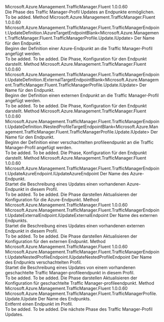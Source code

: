 <Type Name="IWithEndpoint" FullName="Microsoft.Azure.Management.TrafficManager.Fluent.TrafficManagerProfile.Update.IWithEndpoint">
  <TypeSignature Language="C#" Value="public interface IWithEndpoint" />
  <TypeSignature Language="ILAsm" Value=".class public interface auto ansi abstract IWithEndpoint" />
  <TypeSignature Language="DocId" Value="T:Microsoft.Azure.Management.TrafficManager.Fluent.TrafficManagerProfile.Update.IWithEndpoint" />
  <TypeSignature Language="VB.NET" Value="Public Interface IWithEndpoint" />
  <TypeSignature Language="F#" Value="type IWithEndpoint = interface" />
  <AssemblyInfo>
    <AssemblyName>Microsoft.Azure.Management.TrafficManager.Fluent</AssemblyName>
    <AssemblyVersion>1.0.0.60</AssemblyVersion>
  </AssemblyInfo>
  <Interfaces />
  <Docs>
    <summary>
            Die Phase des Traffic Manager-Profil Updates an Endpunkte ermöglichen.
            </summary>
    <remarks>To be added.</remarks>
  </Docs>
  <Members>
    <Member MemberName="DefineAzureTargetEndpoint">
      <MemberSignature Language="C#" Value="public Microsoft.Azure.Management.TrafficManager.Fluent.TrafficManagerEndpoint.UpdateDefinition.IAzureTargetEndpointBlank&lt;Microsoft.Azure.Management.TrafficManager.Fluent.TrafficManagerProfile.Update.IUpdate&gt; DefineAzureTargetEndpoint (string name);" />
      <MemberSignature Language="ILAsm" Value=".method public hidebysig newslot virtual instance class Microsoft.Azure.Management.TrafficManager.Fluent.TrafficManagerEndpoint.UpdateDefinition.IAzureTargetEndpointBlank`1&lt;class Microsoft.Azure.Management.TrafficManager.Fluent.TrafficManagerProfile.Update.IUpdate&gt; DefineAzureTargetEndpoint(string name) cil managed" />
      <MemberSignature Language="DocId" Value="M:Microsoft.Azure.Management.TrafficManager.Fluent.TrafficManagerProfile.Update.IWithEndpoint.DefineAzureTargetEndpoint(System.String)" />
      <MemberSignature Language="VB.NET" Value="Public Function DefineAzureTargetEndpoint (name As String) As IAzureTargetEndpointBlank(Of IUpdate)" />
      <MemberSignature Language="F#" Value="abstract member DefineAzureTargetEndpoint : string -&gt; Microsoft.Azure.Management.TrafficManager.Fluent.TrafficManagerEndpoint.UpdateDefinition.IAzureTargetEndpointBlank&lt;Microsoft.Azure.Management.TrafficManager.Fluent.TrafficManagerProfile.Update.IUpdate&gt;" Usage="iWithEndpoint.DefineAzureTargetEndpoint name" />
      <MemberType>Method</MemberType>
      <AssemblyInfo>
        <AssemblyName>Microsoft.Azure.Management.TrafficManager.Fluent</AssemblyName>
        <AssemblyVersion>1.0.0.60</AssemblyVersion>
      </AssemblyInfo>
      <ReturnValue>
        <ReturnType>Microsoft.Azure.Management.TrafficManager.Fluent.TrafficManagerEndpoint.UpdateDefinition.IAzureTargetEndpointBlank&lt;Microsoft.Azure.Management.TrafficManager.Fluent.TrafficManagerProfile.Update.IUpdate&gt;</ReturnType>
      </ReturnValue>
      <Parameters>
        <Parameter Name="name" Type="System.String" />
      </Parameters>
      <Docs>
        <param name="name">Der Name für den Endpunkt.</param>
        <summary>
            Beginn der Definition einer Azure-Endpunkt an die Traffic Manager-Profil angefügt werden.
            </summary>
        <returns>To be added.</returns>
        <remarks>To be added.</remarks>
        <return>Die Phase, Konfiguration für den Endpunkt darstellt.</return>
      </Docs>
    </Member>
    <Member MemberName="DefineExternalTargetEndpoint">
      <MemberSignature Language="C#" Value="public Microsoft.Azure.Management.TrafficManager.Fluent.TrafficManagerEndpoint.UpdateDefinition.IExternalTargetEndpointBlank&lt;Microsoft.Azure.Management.TrafficManager.Fluent.TrafficManagerProfile.Update.IUpdate&gt; DefineExternalTargetEndpoint (string name);" />
      <MemberSignature Language="ILAsm" Value=".method public hidebysig newslot virtual instance class Microsoft.Azure.Management.TrafficManager.Fluent.TrafficManagerEndpoint.UpdateDefinition.IExternalTargetEndpointBlank`1&lt;class Microsoft.Azure.Management.TrafficManager.Fluent.TrafficManagerProfile.Update.IUpdate&gt; DefineExternalTargetEndpoint(string name) cil managed" />
      <MemberSignature Language="DocId" Value="M:Microsoft.Azure.Management.TrafficManager.Fluent.TrafficManagerProfile.Update.IWithEndpoint.DefineExternalTargetEndpoint(System.String)" />
      <MemberSignature Language="VB.NET" Value="Public Function DefineExternalTargetEndpoint (name As String) As IExternalTargetEndpointBlank(Of IUpdate)" />
      <MemberSignature Language="F#" Value="abstract member DefineExternalTargetEndpoint : string -&gt; Microsoft.Azure.Management.TrafficManager.Fluent.TrafficManagerEndpoint.UpdateDefinition.IExternalTargetEndpointBlank&lt;Microsoft.Azure.Management.TrafficManager.Fluent.TrafficManagerProfile.Update.IUpdate&gt;" Usage="iWithEndpoint.DefineExternalTargetEndpoint name" />
      <MemberType>Method</MemberType>
      <AssemblyInfo>
        <AssemblyName>Microsoft.Azure.Management.TrafficManager.Fluent</AssemblyName>
        <AssemblyVersion>1.0.0.60</AssemblyVersion>
      </AssemblyInfo>
      <ReturnValue>
        <ReturnType>Microsoft.Azure.Management.TrafficManager.Fluent.TrafficManagerEndpoint.UpdateDefinition.IExternalTargetEndpointBlank&lt;Microsoft.Azure.Management.TrafficManager.Fluent.TrafficManagerProfile.Update.IUpdate&gt;</ReturnType>
      </ReturnValue>
      <Parameters>
        <Parameter Name="name" Type="System.String" />
      </Parameters>
      <Docs>
        <param name="name">Der Name für den Endpunkt.</param>
        <summary>
            Beginn der Definition einen externen Endpunkt an die Traffic Manager-Profil angefügt werden.
            </summary>
        <returns>To be added.</returns>
        <remarks>To be added.</remarks>
        <return>Die Phase, Konfiguration für den Endpunkt darstellt.</return>
      </Docs>
    </Member>
    <Member MemberName="DefineNestedTargetEndpoint">
      <MemberSignature Language="C#" Value="public Microsoft.Azure.Management.TrafficManager.Fluent.TrafficManagerEndpoint.UpdateDefinition.INestedProfileTargetEndpointBlank&lt;Microsoft.Azure.Management.TrafficManager.Fluent.TrafficManagerProfile.Update.IUpdate&gt; DefineNestedTargetEndpoint (string name);" />
      <MemberSignature Language="ILAsm" Value=".method public hidebysig newslot virtual instance class Microsoft.Azure.Management.TrafficManager.Fluent.TrafficManagerEndpoint.UpdateDefinition.INestedProfileTargetEndpointBlank`1&lt;class Microsoft.Azure.Management.TrafficManager.Fluent.TrafficManagerProfile.Update.IUpdate&gt; DefineNestedTargetEndpoint(string name) cil managed" />
      <MemberSignature Language="DocId" Value="M:Microsoft.Azure.Management.TrafficManager.Fluent.TrafficManagerProfile.Update.IWithEndpoint.DefineNestedTargetEndpoint(System.String)" />
      <MemberSignature Language="VB.NET" Value="Public Function DefineNestedTargetEndpoint (name As String) As INestedProfileTargetEndpointBlank(Of IUpdate)" />
      <MemberSignature Language="F#" Value="abstract member DefineNestedTargetEndpoint : string -&gt; Microsoft.Azure.Management.TrafficManager.Fluent.TrafficManagerEndpoint.UpdateDefinition.INestedProfileTargetEndpointBlank&lt;Microsoft.Azure.Management.TrafficManager.Fluent.TrafficManagerProfile.Update.IUpdate&gt;" Usage="iWithEndpoint.DefineNestedTargetEndpoint name" />
      <MemberType>Method</MemberType>
      <AssemblyInfo>
        <AssemblyName>Microsoft.Azure.Management.TrafficManager.Fluent</AssemblyName>
        <AssemblyVersion>1.0.0.60</AssemblyVersion>
      </AssemblyInfo>
      <ReturnValue>
        <ReturnType>Microsoft.Azure.Management.TrafficManager.Fluent.TrafficManagerEndpoint.UpdateDefinition.INestedProfileTargetEndpointBlank&lt;Microsoft.Azure.Management.TrafficManager.Fluent.TrafficManagerProfile.Update.IUpdate&gt;</ReturnType>
      </ReturnValue>
      <Parameters>
        <Parameter Name="name" Type="System.String" />
      </Parameters>
      <Docs>
        <param name="name">Der Name für den Endpunkt.</param>
        <summary>
            Beginn der Definition einer verschachtelten profileendpunkt an die Traffic Manager-Profil angefügt werden.
            </summary>
        <returns>To be added.</returns>
        <remarks>To be added.</remarks>
        <return>Die Phase, Konfiguration für den Endpunkt darstellt.</return>
      </Docs>
    </Member>
    <Member MemberName="UpdateAzureTargetEndpoint">
      <MemberSignature Language="C#" Value="public Microsoft.Azure.Management.TrafficManager.Fluent.TrafficManagerEndpoint.UpdateAzureEndpoint.IUpdateAzureEndpoint UpdateAzureTargetEndpoint (string name);" />
      <MemberSignature Language="ILAsm" Value=".method public hidebysig newslot virtual instance class Microsoft.Azure.Management.TrafficManager.Fluent.TrafficManagerEndpoint.UpdateAzureEndpoint.IUpdateAzureEndpoint UpdateAzureTargetEndpoint(string name) cil managed" />
      <MemberSignature Language="DocId" Value="M:Microsoft.Azure.Management.TrafficManager.Fluent.TrafficManagerProfile.Update.IWithEndpoint.UpdateAzureTargetEndpoint(System.String)" />
      <MemberSignature Language="VB.NET" Value="Public Function UpdateAzureTargetEndpoint (name As String) As IUpdateAzureEndpoint" />
      <MemberSignature Language="F#" Value="abstract member UpdateAzureTargetEndpoint : string -&gt; Microsoft.Azure.Management.TrafficManager.Fluent.TrafficManagerEndpoint.UpdateAzureEndpoint.IUpdateAzureEndpoint" Usage="iWithEndpoint.UpdateAzureTargetEndpoint name" />
      <MemberType>Method</MemberType>
      <AssemblyInfo>
        <AssemblyName>Microsoft.Azure.Management.TrafficManager.Fluent</AssemblyName>
        <AssemblyVersion>1.0.0.60</AssemblyVersion>
      </AssemblyInfo>
      <ReturnValue>
        <ReturnType>Microsoft.Azure.Management.TrafficManager.Fluent.TrafficManagerEndpoint.UpdateAzureEndpoint.IUpdateAzureEndpoint</ReturnType>
      </ReturnValue>
      <Parameters>
        <Parameter Name="name" Type="System.String" />
      </Parameters>
      <Docs>
        <param name="name">Der Name des Azure-Endpunkt.</param>
        <summary>
            Startet die Beschreibung eines Updates einen vorhandenen Azure-Endpunkt in diesem Profil.
            </summary>
        <returns>To be added.</returns>
        <remarks>To be added.</remarks>
        <return>Die Phase darstellen Aktualisieren der Konfiguration für die Azure-Endpunkt.</return>
      </Docs>
    </Member>
    <Member MemberName="UpdateExternalTargetEndpoint">
      <MemberSignature Language="C#" Value="public Microsoft.Azure.Management.TrafficManager.Fluent.TrafficManagerEndpoint.UpdateExternalEndpoint.IUpdateExternalEndpoint UpdateExternalTargetEndpoint (string name);" />
      <MemberSignature Language="ILAsm" Value=".method public hidebysig newslot virtual instance class Microsoft.Azure.Management.TrafficManager.Fluent.TrafficManagerEndpoint.UpdateExternalEndpoint.IUpdateExternalEndpoint UpdateExternalTargetEndpoint(string name) cil managed" />
      <MemberSignature Language="DocId" Value="M:Microsoft.Azure.Management.TrafficManager.Fluent.TrafficManagerProfile.Update.IWithEndpoint.UpdateExternalTargetEndpoint(System.String)" />
      <MemberSignature Language="VB.NET" Value="Public Function UpdateExternalTargetEndpoint (name As String) As IUpdateExternalEndpoint" />
      <MemberSignature Language="F#" Value="abstract member UpdateExternalTargetEndpoint : string -&gt; Microsoft.Azure.Management.TrafficManager.Fluent.TrafficManagerEndpoint.UpdateExternalEndpoint.IUpdateExternalEndpoint" Usage="iWithEndpoint.UpdateExternalTargetEndpoint name" />
      <MemberType>Method</MemberType>
      <AssemblyInfo>
        <AssemblyName>Microsoft.Azure.Management.TrafficManager.Fluent</AssemblyName>
        <AssemblyVersion>1.0.0.60</AssemblyVersion>
      </AssemblyInfo>
      <ReturnValue>
        <ReturnType>Microsoft.Azure.Management.TrafficManager.Fluent.TrafficManagerEndpoint.UpdateExternalEndpoint.IUpdateExternalEndpoint</ReturnType>
      </ReturnValue>
      <Parameters>
        <Parameter Name="name" Type="System.String" />
      </Parameters>
      <Docs>
        <param name="name">Der Name des externen Endpunkts.</param>
        <summary>
            Startet die Beschreibung eines Updates einen vorhandenen externen Endpunkt in diesem Profil.
            </summary>
        <returns>To be added.</returns>
        <remarks>To be added.</remarks>
        <return>Die Phase darstellen Aktualisieren der Konfiguration für den externen Endpunkt.</return>
      </Docs>
    </Member>
    <Member MemberName="UpdateNestedProfileTargetEndpoint">
      <MemberSignature Language="C#" Value="public Microsoft.Azure.Management.TrafficManager.Fluent.TrafficManagerEndpoint.UpdateNestedProfileEndpoint.IUpdateNestedProfileEndpoint UpdateNestedProfileTargetEndpoint (string name);" />
      <MemberSignature Language="ILAsm" Value=".method public hidebysig newslot virtual instance class Microsoft.Azure.Management.TrafficManager.Fluent.TrafficManagerEndpoint.UpdateNestedProfileEndpoint.IUpdateNestedProfileEndpoint UpdateNestedProfileTargetEndpoint(string name) cil managed" />
      <MemberSignature Language="DocId" Value="M:Microsoft.Azure.Management.TrafficManager.Fluent.TrafficManagerProfile.Update.IWithEndpoint.UpdateNestedProfileTargetEndpoint(System.String)" />
      <MemberSignature Language="VB.NET" Value="Public Function UpdateNestedProfileTargetEndpoint (name As String) As IUpdateNestedProfileEndpoint" />
      <MemberSignature Language="F#" Value="abstract member UpdateNestedProfileTargetEndpoint : string -&gt; Microsoft.Azure.Management.TrafficManager.Fluent.TrafficManagerEndpoint.UpdateNestedProfileEndpoint.IUpdateNestedProfileEndpoint" Usage="iWithEndpoint.UpdateNestedProfileTargetEndpoint name" />
      <MemberType>Method</MemberType>
      <AssemblyInfo>
        <AssemblyName>Microsoft.Azure.Management.TrafficManager.Fluent</AssemblyName>
        <AssemblyVersion>1.0.0.60</AssemblyVersion>
      </AssemblyInfo>
      <ReturnValue>
        <ReturnType>Microsoft.Azure.Management.TrafficManager.Fluent.TrafficManagerEndpoint.UpdateNestedProfileEndpoint.IUpdateNestedProfileEndpoint</ReturnType>
      </ReturnValue>
      <Parameters>
        <Parameter Name="name" Type="System.String" />
      </Parameters>
      <Docs>
        <param name="name">Der Name des Endpunkts verschachtelten Profil.</param>
        <summary>
            Startet die Beschreibung eines Updates von einem vorhandenen geschachtelte Traffic Manager-profileendpunkt in diesem Profil.
            </summary>
        <returns>To be added.</returns>
        <remarks>To be added.</remarks>
        <return>Die Phase darstellen Aktualisieren der Konfiguration für geschachtelte Traffic Manager-profileendpunkt.</return>
      </Docs>
    </Member>
    <Member MemberName="WithoutEndpoint">
      <MemberSignature Language="C#" Value="public Microsoft.Azure.Management.TrafficManager.Fluent.TrafficManagerProfile.Update.IUpdate WithoutEndpoint (string name);" />
      <MemberSignature Language="ILAsm" Value=".method public hidebysig newslot virtual instance class Microsoft.Azure.Management.TrafficManager.Fluent.TrafficManagerProfile.Update.IUpdate WithoutEndpoint(string name) cil managed" />
      <MemberSignature Language="DocId" Value="M:Microsoft.Azure.Management.TrafficManager.Fluent.TrafficManagerProfile.Update.IWithEndpoint.WithoutEndpoint(System.String)" />
      <MemberSignature Language="VB.NET" Value="Public Function WithoutEndpoint (name As String) As IUpdate" />
      <MemberSignature Language="F#" Value="abstract member WithoutEndpoint : string -&gt; Microsoft.Azure.Management.TrafficManager.Fluent.TrafficManagerProfile.Update.IUpdate" Usage="iWithEndpoint.WithoutEndpoint name" />
      <MemberType>Method</MemberType>
      <AssemblyInfo>
        <AssemblyName>Microsoft.Azure.Management.TrafficManager.Fluent</AssemblyName>
        <AssemblyVersion>1.0.0.60</AssemblyVersion>
      </AssemblyInfo>
      <ReturnValue>
        <ReturnType>Microsoft.Azure.Management.TrafficManager.Fluent.TrafficManagerProfile.Update.IUpdate</ReturnType>
      </ReturnValue>
      <Parameters>
        <Parameter Name="name" Type="System.String" />
      </Parameters>
      <Docs>
        <param name="name">Der Name des Endpunkts.</param>
        <summary>
            Entfernt einen Endpunkt im Profil.
            </summary>
        <returns>To be added.</returns>
        <remarks>To be added.</remarks>
        <return>Die nächste Phase des Traffic Manager-Profil Updates.</return>
      </Docs>
    </Member>
  </Members>
</Type>